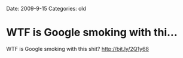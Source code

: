 Date: 2009-9-15
Categories: old

# WTF is Google smoking with thi...

WTF is Google smoking with this shit? <a href="http://bit.ly/2Q1y68" rel="nofollow">http://bit.ly/2Q1y68</a>
